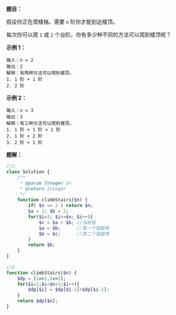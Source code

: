 **题目：**

假设你正在爬楼梯。需要 `n` 阶你才能到达楼顶。

每次你可以爬 `1` 或 `2` 个台阶。你有多少种不同的方法可以爬到楼顶呢？

 

**示例 1：**

```
输入：n = 2
输出：2
解释：有两种方法可以爬到楼顶。
1. 1 阶 + 1 阶
2. 2 阶
```

**示例 2：**

```
输入：n = 3
输出：3
解释：有三种方法可以爬到楼顶。
1. 1 阶 + 1 阶 + 1 阶
2. 1 阶 + 2 阶
3. 2 阶 + 1 阶
```



**题解：**

```php
//1.
class Solution {
    /**
     * @param Integer $n
     * @return Integer
     */
    function climbStairs($n) {
        if( $n <= 2 ) return $n;
        $a = 1; $b = 2;
        for($i=3; $i<=$n; $i++){
            $c = $a + $b; //当前值
            $a = $b;      //第一个值替换
            $b = $c;      //第二个值替换
        }
        return $b;
    }
}

//2.
function climbStairs($n) {
    $dp = [1=>1,2=>2];
    for($i=3;$i<$n+1;$i++){
        $dp[$i] = $dp[$i-1]+$dp[$i-2];
    }
    return $dp[$n];
}
```

